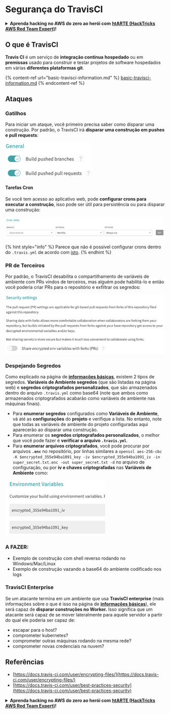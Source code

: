 # Segurança do TravisCI

<details>

<summary><strong>Aprenda hacking no AWS do zero ao herói com</strong> <a href="https://training.hacktricks.xyz/courses/arte"><strong>htARTE (HackTricks AWS Red Team Expert)</strong></a><strong>!</strong></summary>

Outras formas de apoiar o HackTricks:

* Se você quer ver sua **empresa anunciada no HackTricks** ou **baixar o HackTricks em PDF**, confira os [**PLANOS DE ASSINATURA**](https://github.com/sponsors/carlospolop)!
* Adquira o [**material oficial PEASS & HackTricks**](https://peass.creator-spring.com)
* Descubra [**A Família PEASS**](https://opensea.io/collection/the-peass-family), nossa coleção de [**NFTs**](https://opensea.io/collection/the-peass-family) exclusivos
* **Junte-se ao grupo** 💬 [**Discord**](https://discord.gg/hRep4RUj7f) ou ao [**grupo do telegram**](https://t.me/peass) ou **siga-me** no **Twitter** 🐦 [**@carlospolopm**](https://twitter.com/carlospolopm)**.**
* **Compartilhe suas técnicas de hacking enviando PRs para os repositórios do github** [**HackTricks**](https://github.com/carlospolop/hacktricks) e [**HackTricks Cloud**](https://github.com/carlospolop/hacktricks-cloud).

</details>

## O que é TravisCI

**Travis CI** é um serviço de **integração contínua** **hospedado** ou em **premissas** usado para construir e testar projetos de software hospedados em várias **diferentes plataformas git**.

{% content-ref url="basic-travisci-information.md" %}
[basic-travisci-information.md](basic-travisci-information.md)
{% endcontent-ref %}

## Ataques

### Gatilhos

Para iniciar um ataque, você primeiro precisa saber como disparar uma construção. Por padrão, o TravisCI irá **disparar uma construção em pushes e pull requests**:

![](<../../.gitbook/assets/image (19) (1).png>)

#### Tarefas Cron

Se você tem acesso ao aplicativo web, pode **configurar crons para executar a construção**, isso pode ser útil para persistência ou para disparar uma construção:

![](<../../.gitbook/assets/image (42).png>)

{% hint style="info" %}
Parece que não é possível configurar crons dentro do `.travis.yml` de acordo com [isto](https://github.com/travis-ci/travis-ci/issues/9162).
{% endhint %}

### PR de Terceiros

Por padrão, o TravisCI desabilita o compartilhamento de variáveis de ambiente com PRs vindos de terceiros, mas alguém pode habilitá-lo e então você poderia criar PRs para o repositório e exfiltrar os segredos:

![](<../../.gitbook/assets/image (1) (1) (1) (1) (1) (1) (1) (1) (1) (1) (1) (1) (1) (1).png>)

### Despejando Segredos

Como explicado na página de [**informações básicas**](basic-travisci-information.md), existem 2 tipos de segredos. **Variáveis de Ambiente segredos** (que são listadas na página web) e **segredos criptografados personalizados**, que são armazenados dentro do arquivo `.travis.yml` como base64 (note que ambos como armazenados criptografados acabarão como variáveis de ambiente nas máquinas finais).

* Para **enumerar segredos** configurados como **Variáveis de Ambiente**, vá até as **configurações** do **projeto** e verifique a lista. No entanto, note que todas as variáveis de ambiente do projeto configuradas aqui aparecerão ao disparar uma construção.
* Para enumerar os **segredos criptografados personalizados**, o melhor que você pode fazer é **verificar o arquivo `.travis.yml`**.
* Para **enumerar arquivos criptografados**, você pode procurar por arquivos **`.enc`** no repositório, por linhas similares a `openssl aes-256-cbc -K $encrypted_355e94ba1091_key -iv $encrypted_355e94ba1091_iv -in super_secret.txt.enc -out super_secret.txt -d` no arquivo de configuração, ou por **iv e chaves criptografadas** nas **Variáveis de Ambiente** como:

![](<../../.gitbook/assets/image (71).png>)

### A FAZER:

* Exemplo de construção com shell reverso rodando no Windows/Mac/Linux
* Exemplo de construção vazando a base64 do ambiente codificado nos logs

### TravisCI Enterprise

Se um atacante termina em um ambiente que usa **TravisCI enterprise** (mais informações sobre o que é isso na página de [**informações básicas**](basic-travisci-information.md#travisci-enterprise)), ele será capaz de **disparar construções no Worker.** Isso significa que um atacante será capaz de se mover lateralmente para aquele servidor a partir do qual ele poderia ser capaz de:

* escapar para o host?
* comprometer kubernetes?
* comprometer outras máquinas rodando na mesma rede?
* comprometer novas credenciais na nuvem?

## Referências

* [https://docs.travis-ci.com/user/encrypting-files/](https://docs.travis-ci.com/user/encrypting-files/)
* [https://docs.travis-ci.com/user/best-practices-security](https://docs.travis-ci.com/user/best-practices-security)

<details>

<summary><strong>Aprenda hacking no AWS do zero ao herói com</strong> <a href="https://training.hacktricks.xyz/courses/arte"><strong>htARTE (HackTricks AWS Red Team Expert)</strong></a><strong>!</strong></summary>

Outras formas de apoiar o HackTricks:

* Se você quer ver sua **empresa anunciada no HackTricks** ou **baixar o HackTricks em PDF**, confira os [**PLANOS DE ASSINATURA**](https://github.com/sponsors/carlospolop)!
* Adquira o [**material oficial PEASS & HackTricks**](https://peass.creator-spring.com)
* Descubra [**A Família PEASS**](https://opensea.io/collection/the-peass-family), nossa coleção de [**NFTs**](https://opensea.io/collection/the-peass-family) exclusivos
* **Junte-se ao grupo** 💬 [**Discord**](https://discord.gg/hRep4RUj7f) ou ao [**grupo do telegram**](https://t.me/peass) ou **siga-me** no **Twitter** 🐦 [**@carlospolopm**](https://twitter.com/carlospolopm)**.**
* **Compartilhe suas técnicas de hacking enviando PRs para os repositórios do github** [**HackTricks**](https://github.com/carlospolop/hacktricks) e [**HackTricks Cloud**](https://github.com/carlospolop/hacktricks-cloud).

</details>
